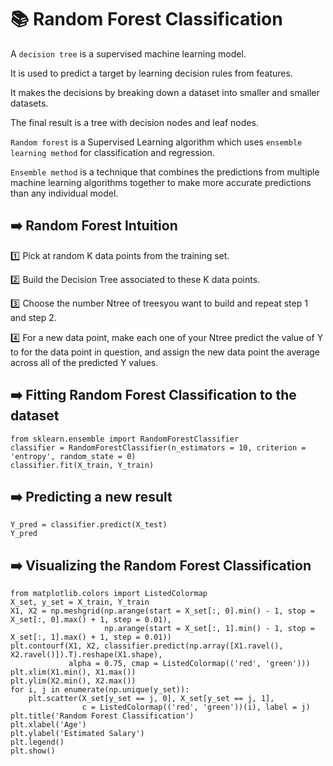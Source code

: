 # :books: Random Forest Classification

A `decision tree` is a supervised machine learning model.

It is used to predict a target by learning decision rules from features.

It makes the decisions by breaking down a dataset into smaller and smaller datasets.

The final result is a tree with decision nodes and leaf nodes.

`Random forest` is a Supervised Learning algorithm which uses `ensemble learning method` for classification and regression.

`Ensemble method` is a technique that combines the predictions from multiple machine learning algorithms together to make more accurate predictions than any individual model.

## :arrow_right: Random Forest Intuition

:one: Pick at random K data points from the training set.

:two: Build the Decision Tree associated to these K data points.

:three: Choose the number Ntree of treesyou want to build and repeat step 1 and step 2.

:four: For a new data point, make each one of your Ntree predict the value of Y to for the data point in question, and assign the new data point the average across all of the predicted Y values.




## :arrow_right: Fitting Random Forest Classification to the dataset

```
from sklearn.ensemble import RandomForestClassifier
classifier = RandomForestClassifier(n_estimators = 10, criterion = 'entropy', random_state = 0)
classifier.fit(X_train, Y_train)
```

## :arrow_right: Predicting a new result
```
Y_pred = classifier.predict(X_test)
Y_pred
```

## :arrow_right: Visualizing the Random Forest Classification
```
from matplotlib.colors import ListedColormap
X_set, y_set = X_train, Y_train
X1, X2 = np.meshgrid(np.arange(start = X_set[:, 0].min() - 1, stop = X_set[:, 0].max() + 1, step = 0.01),
                     np.arange(start = X_set[:, 1].min() - 1, stop = X_set[:, 1].max() + 1, step = 0.01))
plt.contourf(X1, X2, classifier.predict(np.array([X1.ravel(), X2.ravel()]).T).reshape(X1.shape),
             alpha = 0.75, cmap = ListedColormap(('red', 'green')))
plt.xlim(X1.min(), X1.max())
plt.ylim(X2.min(), X2.max())
for i, j in enumerate(np.unique(y_set)):
    plt.scatter(X_set[y_set == j, 0], X_set[y_set == j, 1],
                c = ListedColormap(('red', 'green'))(i), label = j)
plt.title('Random Forest Classification')
plt.xlabel('Age')
plt.ylabel('Estimated Salary')
plt.legend()
plt.show()
```
